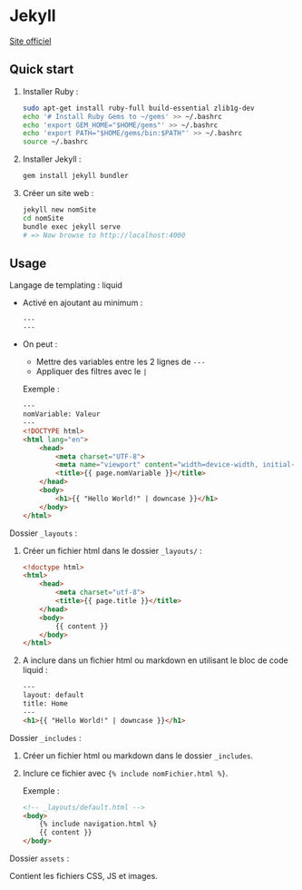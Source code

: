 # Jekyll

[Site officiel](https://jekyllrb.com/)

## Quick start

1. Installer Ruby :
    ```bash
    sudo apt-get install ruby-full build-essential zlib1g-dev
    echo '# Install Ruby Gems to ~/gems' >> ~/.bashrc
    echo 'export GEM_HOME="$HOME/gems"' >> ~/.bashrc
    echo 'export PATH="$HOME/gems/bin:$PATH"' >> ~/.bashrc
    source ~/.bashrc
    ```
1. Installer Jekyll :
    ```bash
    gem install jekyll bundler
    ```
1. Créer un site web :
    ```bash
    jekyll new nomSite
    cd nomSite
    bundle exec jekyll serve
    # => Now browse to http://localhost:4000
    ```

## Usage

Langage de templating : liquid

- Activé en ajoutant au minimum :

    ```
    ---
    ---
    ```

- On peut :
    - Mettre des variables entre les 2 lignes de `---`
    - Appliquer des filtres avec le `|`

    Exemple :

    ```html
    ---
    nomVariable: Valeur
    ---
    <!DOCTYPE html>
    <html lang="en">
        <head>
            <meta charset="UTF-8">
            <meta name="viewport" content="width=device-width, initial-scale=1.0">
            <title>{{ page.nomVariable }}</title>
        </head>
        <body>
            <h1>{{ "Hello World!" | downcase }}</h1>
        </body>
    </html>
    ```

Dossier `_layouts` :

1. Créer un fichier html dans le dossier `_layouts/` :

    ```html
    <!doctype html>
    <html>
        <head>
            <meta charset="utf-8">
            <title>{{ page.title }}</title>
        </head>
        <body>
            {{ content }}
        </body>
    </html>
    ```
1. A inclure dans un fichier html ou markdown en utilisant le bloc de code liquid :

    ```html
    ---
    layout: default
    title: Home
    ---
    <h1>{{ "Hello World!" | downcase }}</h1>
    ```

Dossier `_includes` :

1. Créer un fichier html ou markdown dans le dossier `_includes`.
1. Inclure ce fichier avec `{% include nomFichier.html %}`.

    Exemple :

    ```html
    <!-- _layouts/default.html -->
    <body>
        {% include navigation.html %}
        {{ content }}
    </body>
    ```

Dossier `assets` :

Contient les fichiers CSS, JS et images.
